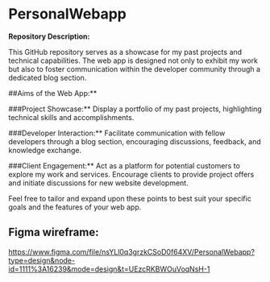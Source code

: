 # PersonalWebapp
**Repository Description:**

This GitHub repository serves as a showcase for my past projects and technical capabilities. The web app is designed not only to exhibit my work but also to foster communication within the developer community through a dedicated blog section.

##Aims of the Web App:**

###Project Showcase:** Display a portfolio of my past projects, highlighting technical skills and accomplishments.

###Developer Interaction:** Facilitate communication with fellow developers through a blog section, encouraging discussions, feedback, and knowledge exchange.

###Client Engagement:** Act as a platform for potential customers to explore my work and services. Encourage clients to provide project offers and initiate discussions for new website development.

Feel free to tailor and expand upon these points to best suit your specific goals and the features of your web app.

## Figma wireframe: 
https://www.figma.com/file/nsYLl0q3grzkCSoD0f64XV/PersonalWebapp?type=design&node-id=1111%3A16239&mode=design&t=UEzcRKBWOuVoqNsH-1
